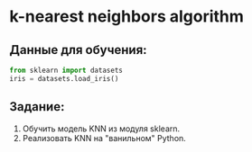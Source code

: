 # k-nearest neighbors algorithm

## Данные для обучения:
```python
from sklearn import datasets
iris = datasets.load_iris()
```

## Задание:

1. Обучить модель KNN из модуля sklearn.
2. Реализовать KNN на "ванильном" Python.

